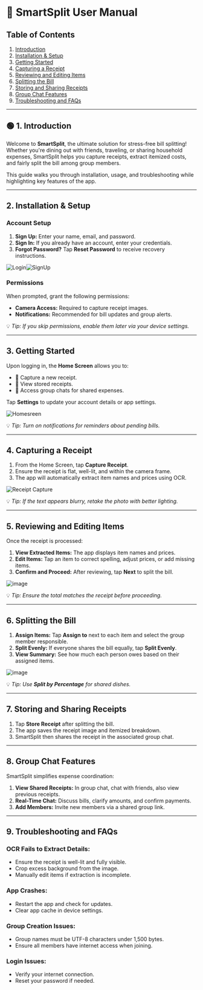 # 📖 **SmartSplit User Manual**

##  **Table of Contents**
1. [Introduction](#1-introduction)
2. [Installation & Setup](#2-installation--setup)
3. [Getting Started](#3-getting-started)
4. [Capturing a Receipt](#4-capturing-a-receipt)
5. [Reviewing and Editing Items](#5-reviewing-and-editing-items)
6. [Splitting the Bill](#6-splitting-the-bill)
7. [Storing and Sharing Receipts](#7-storing-and-sharing-receipts)
8. [Group Chat Features](#8-group-chat-features)
9. [Troubleshooting and FAQs](#9-troubleshooting-and-faqs)

---

## 🟢 **1. Introduction**
Welcome to **SmartSplit**, the ultimate solution for stress-free bill splitting! Whether you're dining out with friends, traveling, or sharing household expenses, SmartSplit helps you capture receipts, extract itemized costs, and fairly split the bill among group members.

This guide walks you through installation, usage, and troubleshooting while highlighting key features of the app.

---

## **2. Installation & Setup**


### **Account Setup**
1. **Sign Up:** Enter your name, email, and password.
2. **Sign In:** If you already have an account, enter your credentials.
3. **Forgot Password?** Tap **Reset Password** to receive recovery instructions.

![Login](Screenshot3.png)![SignUp](Screenshot4.png)
###  **Permissions**
When prompted, grant the following permissions:
- **Camera Access:** Required to capture receipt images.
- **Notifications:** Recommended for bill updates and group alerts.

💡 *Tip: If you skip permissions, enable them later via your device settings.*

---

##  **3. Getting Started**
Upon logging in, the **Home Screen** allows you to:
- 📸 Capture a new receipt.
- 📂 View stored receipts.
- 💬 Access group chats for shared expenses.

Tap **Settings** to update your account details or app settings.

![Homesreen](Screenshot5.png)

💡 *Tip: Turn on notifications for reminders about pending bills.*

---

##  **4. Capturing a Receipt**
1. From the Home Screen, tap **Capture Receipt**.
2. Ensure the receipt is flat, well-lit, and within the camera frame.
3. The app will automatically extract item names and prices using OCR.

![Receipt Capture](Screenshot6.png)

💡 *Tip: If the text appears blurry, retake the photo with better lighting.*

---

##  **5. Reviewing and Editing Items**
Once the receipt is processed:
1. **View Extracted Items:** The app displays item names and prices.
2. **Edit Items:** Tap an item to correct spelling, adjust prices, or add missing items.
3. **Confirm and Proceed:** After reviewing, tap **Next** to split the bill.

![image](Screenshot7.png)

💡 *Tip: Ensure the total matches the receipt before proceeding.*

---

##  **6. Splitting the Bill**
1. **Assign Items:** Tap **Assign to** next to each item and select the group member responsible.
2. **Split Evenly:** If everyone shares the bill equally, tap **Split Evenly**.
3. **View Summary:** See how much each person owes based on their assigned items.

![image](Screenshot8.png)

💡 *Tip: Use **Split by Percentage** for shared dishes.*

---

##  **7. Storing and Sharing Receipts**
1. Tap **Store Receipt** after splitting the bill.
2. The app saves the receipt image and itemized breakdown.
3. SmartSplit then shares the receipt in the associated group chat.




---

##  **8. Group Chat Features**
SmartSplit simplifies expense coordination:
1. **View Shared Receipts:** In group chat, chat with friends, also view previous receipts.
2. **Real-Time Chat:** Discuss bills, clarify amounts, and confirm payments.
3. **Add Members:** Invite new members via a shared group link.


---

##  **9. Troubleshooting and FAQs**

###  **OCR Fails to Extract Details:**
- Ensure the receipt is well-lit and fully visible.
- Crop excess background from the image.
- Manually edit items if extraction is incomplete.

###  **App Crashes:**
- Restart the app and check for updates.
- Clear app cache in device settings.

###  **Group Creation Issues:**
- Group names must be UTF-8 characters under 1,500 bytes.
- Ensure all members have internet access when joining.

###  **Login Issues:**
- Verify your internet connection.
- Reset your password if needed.

